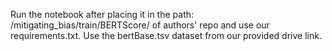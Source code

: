 Run the notebook after placing it in the path: /mitigating_bias/train/BERTScore/ of authors' repo and use our requirements.txt. 
Use the bertBase.tsv dataset from our provided drive link.

